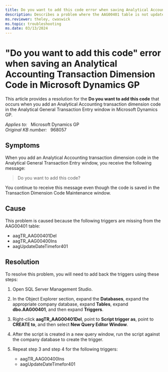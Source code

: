 ```yaml
---
title: Do you want to add this code error when saving Analytical Accounting Transaction Dimension Code
description: Describes a problem where the AAG00401 table is not updated when you save an Analytical Accounting transaction dimension code in Microsoft Dynamics GP. A resolution is provided.
ms.reviewer: theley, cwaswick
ms.topic: troubleshooting
ms.date: 03/13/2024
---
```

# "Do you want to add this code" error when saving an Analytical Accounting Transaction Dimension Code in Microsoft Dynamics GP

This article provides a resolution for the **Do you want to add this code** that occurs when you add an Analytical Accounting transaction dimension code in the Analytical General Transaction Entry window in Microsoft Dynamics GP.

_Applies to:_ &nbsp; Microsoft Dynamics GP  
_Original KB number:_ &nbsp; 968057

## Symptoms

When you add an Analytical Accounting transaction dimension code in the Analytical General Transaction Entry window, you receive the following message:

> Do you want to add this code?

You continue to receive this message even though the code is saved in the Transaction Dimension Code Maintenance window.

## Cause

This problem is caused because the following triggers are missing from the AAG00401 table:

- aagTR_AAG00401Del
- aagTR_AAG00400Ins
- aagUpdateDateTimefor401

## Resolution

To resolve this problem, you will need to add back the triggers using these steps:

1. Open SQL Server Management Studio.
2. In the Object Explorer section, expand the **Databases**, expand the appropriate company database, expand **Tables**, expand **dbo.AAG00401**, and then expand **Triggers**.
3. Right-click **aagTR_AAG00401Del**, point to **Script trigger as**, point to **CREATE to**, and then select **New Query Editor Window**.
4. After the script is created in a new query window, run the script against the company database to create the trigger.
5. Repeat step 3 and step 4 for the following triggers:

    - aagTR_AAG00400Ins
    - aagUpdateDateTimefor401
